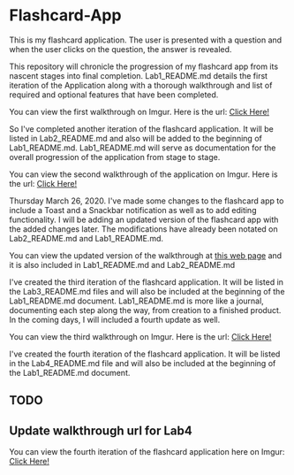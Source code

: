 # Flashcard-App
This is my flashcard application.  The user is presented with a question and when the user clicks on the question, the answer is revealed.

This repository will chronicle the progression of my flashcard app from its nascent stages into final completion. Lab1_README.md details the first iteration of the Application along with a thorough walkthrough and list of required and optional features that have been completed.

You can view the first walkthrough on Imgur. Here is the url: <a href="https://imgur.com/a/zZVAoie">Click Here!</a>

So I've completed another iteration of the flashcard application.  It will be listed in Lab2_README.md and also will be added to the beginning of Lab1_README.md.  Lab1_README.md will serve as documentation for the overall progression of the application from stage to stage.  

You can view the second walkthrough of the application on Imgur. Here is the url: <a href="https://imgur.com/a/pybPHGb">Click Here!</a>

Thursday March 26, 2020. I've made some changes to the flashcard app to include a Toast and a Snackbar notification as well as to add editing functionality. I will be adding an updated version of the flashcard app with the added changes later.  The modifications have already been notated on Lab2_README.md and Lab1_README.md.

You can view the updated version of the walkthrough at <a href="https://imgur.com/a/yUyqNBy">this web page</a> and it is also included in Lab1_README.md and Lab2_README.md

I've created the third iteration of the flashcard application. It will be listed in the Lab3_README.md files and will also be included at the beginning of the Lab1_README.md document. Lab1_README.md is more like a journal, documenting each step along the way, from creation to a finished product. In the coming days, I will included a fourth update as well.

You can view the third walkthrough on Imgur. Here is the url: <a href="https://imgur.com/a/WUTNWQm">Click Here!</a>

I've created the fourth iteration of the flashcard application. It will be listed in the Lab4_README.md file and will also be included at the beginning of the Lab1_README.md document.  

## TODO
## Update walkthrough url for Lab4

You can view the fourth iteration of the flashcard application here on Imgur: <a href="">Click Here!</a>
